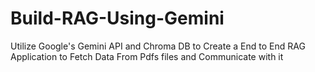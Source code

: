 # Build-RAG-Using-Gemini
Utilize Google's Gemini API and Chroma DB to Create a End to End RAG Application to Fetch Data From Pdfs files and Communicate with it
                      
          
          
              
     
      
